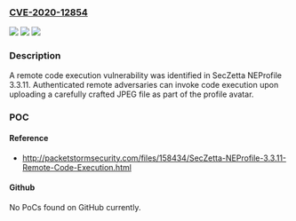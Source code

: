 ### [CVE-2020-12854](https://cve.mitre.org/cgi-bin/cvename.cgi?name=CVE-2020-12854)
![](https://img.shields.io/static/v1?label=Product&message=n%2Fa&color=blue)
![](https://img.shields.io/static/v1?label=Version&message=n%2Fa&color=blue)
![](https://img.shields.io/static/v1?label=Vulnerability&message=n%2Fa&color=brighgreen)

### Description

A remote code execution vulnerability was identified in SecZetta NEProfile 3.3.11. Authenticated remote adversaries can invoke code execution upon uploading a carefully crafted JPEG file as part of the profile avatar.

### POC

#### Reference
- http://packetstormsecurity.com/files/158434/SecZetta-NEProfile-3.3.11-Remote-Code-Execution.html

#### Github
No PoCs found on GitHub currently.

